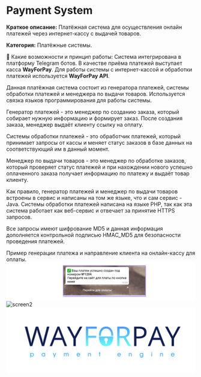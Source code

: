 # Payment System

**Краткое описание:** Платёжная система для осуществления онлайн платежей через интернет-кассу с выдачей товаров.

**Категория:** Платёжные системы.



🔻 Какие возможности и принцип работы:
Система интегрирована в платформу Telegram ботов. В качестве приёма платежей выступает касса **WayForPay**. Для работы системы с интернет-кассой и обработки платежей используется **WayForPay API**.

Данная платёжная система состоит из генератора платежей, системы обработки платежей и менеджера по выдачи товаров. Используется связка языков программирования для работы системы.

Генератор платежей - это менеджер по созданию заказа, который собирает нужную информацию и формирует заказ.
После создания заказа, менеджер выдаёт клиенту ссылку на оплату.

Системы обработки платежей - это обработчик платежей, который принимает запросы от кассы и меняет статус заказов в базе данных на соответствующий им в данный момент.

Менеджер по выдачи товаров - это менеджер по обработке заказов, который проверяет статус платежей и при нахождении нового успешно оплаченного заказа получает информацию по платежу и выдаёт товар клиенту.

Как правило, генератор платежей и менеджер по выдачи товаров встроены в сервис и написаны на том же языке, что и сам сервис - Java.
Системы обработки платежей написана на языке PHP, так как эта система работает как веб-сервис и отвечает за принятие HTTPS запросов.

Все запросы имеют шифрование MD5 и данная информация дополняется контрольной подписью HMAC_MD5 для безопасности проведения платежей.

Пример генерации платежа и направление клиента на онлайн-кассу для оплаты.
![screen1](https://github.com/LexaCoronos/PaymentSystem/blob/master/img/PaymentCreator.png)
![screen2](https://github.com/LexaCoronos/PaymentSystem/blob/master/img/Paying.png)
![screen3](https://github.com/LexaCoronos/PaymentSystem/blob/master/img/WayForPay.png)
